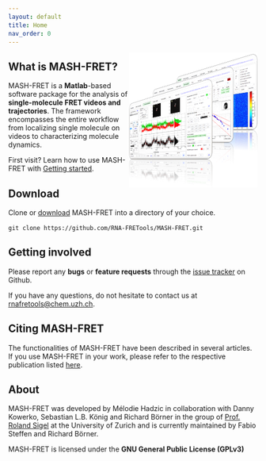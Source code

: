 ```yaml
---
layout: default
title: Home
nav_order: 0
---
```


<img src="assets/images/mash-fret_logo_500px.png" width="260" style="float:right"/>

## What is MASH-FRET?
MASH-FRET is a **Matlab**-based software package for the analysis of **single-molecule FRET videos and trajectories**.
The framework encompasses the entire workflow from localizing single molecule on videos to characterizing molecule dynamics.

First visit? Learn how to use MASH-FRET with 
[Getting started](Getting_started.html).


## Download

Clone or 
[download](https://github.com/RNA-FRETools/MASH-FRET/archive/master.zip) MASH-FRET into a directory of your choice.
```
git clone https://github.com/RNA-FRETools/MASH-FRET.git
```


## Getting involved

Please report any **bugs** or **feature requests** through the 
[issue tracker](https://github.com/RNA-FRETools/MASH-FRET/issues) on Github.

If you have any questions, do not hesitate to contact us at 
[rnafretools@chem.uzh.ch](mailto:rnafretools@chem.uzh.ch).


## Citing MASH-FRET

The functionalities of MASH-FRET have been described in several articles. If you use MASH-FRET in your work, please refer to the respective publication listed 
[here](citations.html).


## About

MASH-FRET was developed by Mélodie Hadzic in collaboration with Danny Kowerko, Sebastian L.B. König and Richard Börner in the group of [Prof. Roland Sigel](https://www.chem.uzh.ch/en/sigel/news.html) at the University of Zurich and is currently maintained by Fabio Steffen and Richard Börner.

MASH-FRET is licensed under the **GNU General Public License (GPLv3)**
